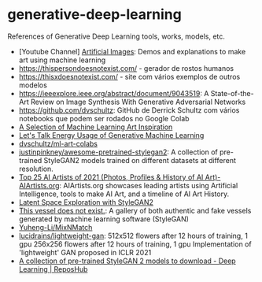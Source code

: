 # generative-deep-learning
References of Generative Deep Learning tools, works, models, etc.

* [Youtube Channel] [Artificial Images](https://www.youtube.com/channel/UCaZuPdmZ380SFUMKHVsv_AA): Demos and explanations to make art using machine learning
* https://thispersondoesnotexist.com/ - gerador de rostos humanos 
* https://thisxdoesnotexist.com/ - site com vários exemplos de outros modelos
* https://ieeexplore.ieee.org/abstract/document/9043519: A State-of-the-Art Review on Image Synthesis With Generative Adversarial Networks
* https://github.com/dvschultz: GitHub de Derrick Schultz com vários notebooks que podem ser rodados no Google Colab
* [A Selection of Machine Learning Art Inspiration](https://www.youtube.com/watch?v=HNwXrHiHW7Q)
* [Let's Talk Energy Usage of Generative Machine Learning](https://www.youtube.com/watch?v=3nViZGCkAhU&t=1276s)
* [dvschultz/ml-art-colabs](https://github.com/dvschultz/ml-art-colabs)
* [justinpinkney/awesome-pretrained-stylegan2](https://github.com/justinpinkney/awesome-pretrained-stylegan2): A collection of pre-trained StyleGAN2 models trained on different datasets at different resolution.
* [Top 25 AI Artists of 2021 (Photos, Profiles & History of AI Art)- AIArtists.org](https://aiartists.org/): AIArtists.org showcases leading artists using Artificial Intelligence, tools to make AI Art, and a timeline of AI Art History.
* [Latent Space Exploration with StyleGAN2](https://amarsaini.github.io/Epoching-Blog/jupyter/2020/08/10/Latent-Space-Exploration-with-StyleGAN2.html)
* [This vessel does not exist.](https://thisvesseldoesnotexist.com/#/): A gallery of both authentic and fake vessels generated by machine learning software (StyleGAN)
* [Yuheng-Li/MixNMatch](https://github.com/Yuheng-Li/MixNMatch)
* [lucidrains/lightweight-gan](https://github.com/lucidrains/lightweight-gan): 512x512 flowers after 12 hours of training, 1 gpu 256x256 flowers after 12 hours of training, 1 gpu Implementation of 'lightweight' GAN proposed in ICLR 2021
* [A collection of pre-trained StyleGAN 2 models to download - Deep Learning | ReposHub](https://reposhub.com/python/deep-learning/justinpinkney-awesome-pretrained-stylegan2.html)

